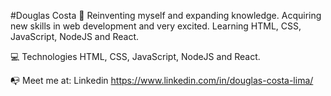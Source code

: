 #Douglas Costa 👋
Reinventing myself and expanding knowledge.
Acquiring new skills in web development and very excited.
Learning HTML, CSS, JavaScript, NodeJS and React.

💻 Technologies
HTML, CSS, JavaScript, NodeJS and React.

📭 Meet me at:
Linkedin
https://www.linkedin.com/in/douglas-costa-lima/
